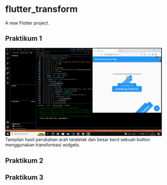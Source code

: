 # flutter_transform

A new Flutter project.

## Praktikum 1

![Screenshoot hello_world](images/hasil1.png)
Tampilan hasil perubahan arah tataletak dan besar kecil sebuah button menggunakan transformasi widgets.

## Praktikum 2



## Praktikum 3


